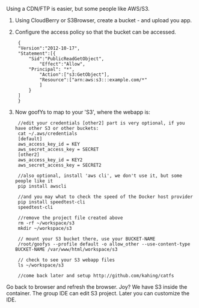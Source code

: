 

Using a CDN/FTP is easier, but some people like AWS/S3.

1. Using CloudBerry or S3Browser, create a bucket - and upload you app.

2. Configure the access policy so that the bucket can be accessed.


		{
		"Version":"2012-10-17",
		"Statement":[{
			"Sid":"PublicReadGetObject",
				"Effect":"Allow",
			"Principal": "*",
				"Action":["s3:GetObject"],
				"Resource":["arn:aws:s3:::example.com/*"
				]
			}
		]
		}


1. Now goofYs to map to your 'S3', where the webapp is:

		//edit your credentials [other2] part is very optional, if you have other S3 or other buckets:
		cat ~/.aws/credentials
		[default]
		aws_access_key_id = KEY
		aws_secret_access_key = SECRET
		[other2]
		aws_access_key_id = KEY2
		aws_secret_access_key = SECRET2

		//also optional, install 'aws cli', we don't use it, but some people like it
		pip install awscli

		//and you may what to check the speed of the Docker host provider
		pip install speedtest-cli
		speedtest-cli

		//remove the project file created above
		rm -rf ~/workspace/s3
		mkdir ~/workspace/s3

		// mount your S3 bucket there, use your BUCKET-NAME
		/root/goofys --profile default -o allow_other --use-content-type BUCKET-NAME /var/www/html/workspace/s3

		// check to see your S3 webapp files
		ls ~/workspace/s3

		//come back later and setup http://github.com/kahing/catfs

Go back to browser and refresh the browser. Joy? We have S3 inside the container. The group IDE can edit S3 project. Later you can customize the IDE.


